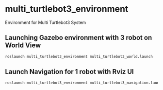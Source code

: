 # multi_turtlebot3_environment

Environment for Multi Turtlebot3 System

## Launching Gazebo environment with 3 robot on World View

```bash
roslaunch multi_turtlebot3_environment multi_turtlebot3_world.launch
```

## Launch Navigation for 1 robot with Rviz UI

```bash
roslaunch multi_turtlebot3_environment multi_turtlebot3_navigation.launch
```
